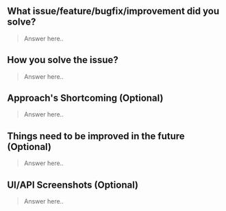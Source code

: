 ## What issue/feature/bugfix/improvement did you solve?

> Answer here..

## How you solve the issue?

> Answer here..

## Approach's Shortcoming (Optional)

> Answer here..

## Things need to be improved in the future (Optional)

> Answer here..

## UI/API Screenshots (Optional)

> Answer here..